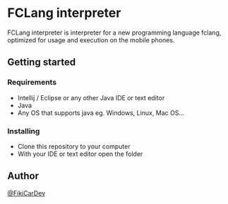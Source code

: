 # FCLang interpreter
FCLang interpreter is interpreter for a new programming language fclang, optimized for usage and execution on the mobile phones.

## Getting started
### Requirements
* Intellij / Eclipse or any other Java IDE or text editor
* Java
* Any OS that supports java eg. Windows, Linux, Mac OS...

### Installing

  * Clone this repository to your computer
  * With your IDE or text editor open the folder


## Author

[@FikiCarDev](https://github.com/FikiCarDev)
